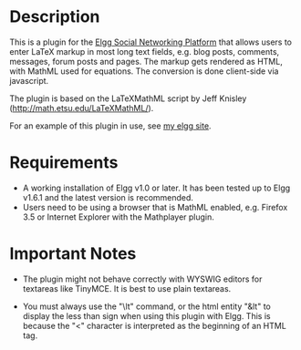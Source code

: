 # Description #

This is a plugin for the [Elgg Social Networking Platform](http://elgg.org) that allows users to enter LaTeX markup in most long text fields, e.g. blog posts, comments, messages, forum posts and pages.  The markup gets rendered as HTML, with MathML used for equations.  The conversion is done client-side via javascript.

The plugin is based on the LaTeXMathML script by Jeff Knisley (http://math.etsu.edu/LaTeXMathML/).

For an example of this plugin in use, see [my elgg site](http://quantumcollaborations.org).

# Requirements #

  * A working installation of Elgg v1.0 or later.  It has been tested up to Elgg v1.6.1 and the latest version is recommended.
  * Users need to be using a browser that is MathML enabled, e.g. Firefox 3.5 or Internet Explorer with the Mathplayer plugin.

# Important Notes #

  * The plugin might not behave correctly with WYSWIG editors for textareas like TinyMCE.  It is best to use plain textareas.

  * You must always use the "\lt" command, or the html entity "&lt" to display the less than sign when using this plugin with Elgg.  This is because the "<" character is interpreted as the beginning of an HTML tag.
